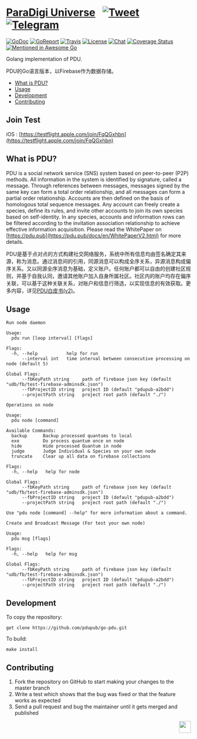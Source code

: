 # [ParaDigi Universe](https://pdu.pub) &nbsp; [![Tweet](https://img.shields.io/twitter/url/http/shields.io.svg?style=social)](https://twitter.com/intent/tweet?text=A%20decentralized%20identity-based%20social%20network&url=https://pdu.pub&via=PDUPUB&hashtags=P2P,SocialNetwork,decentralized,identity,Blockchain) &nbsp; [![Telegram](https://img.shields.io/badge/-telegram-red?color=white&logo=telegram)](https://t.me/pdugroup)

[![GoDoc](https://img.shields.io/badge/godoc-reference-blue.svg)](https://godoc.org/github.com/pdupub/go-pdu)
[![GoReport](https://goreportcard.com/badge/github.com/pdupub/go-pdu)](https://goreportcard.com/report/github.com/pdupub/go-pdu)
[![Travis](https://travis-ci.org/pdupub/go-pdu.svg?branch=master)](https://travis-ci.org/pdupub/go-pdu)
[![License](https://img.shields.io/badge/license-GPL%20v3-blue.svg)](LICENSE)
[![Chat](https://img.shields.io/badge/gitter-Docs%20chat-4AB495.svg)](https://gitter.im/pdupub/go-pdu)
[![Coverage Status](https://coveralls.io/repos/github/pdupub/go-pdu/badge.svg?branch=master)](https://coveralls.io/github/pdupub/go-pdu?branch=master)
[![Mentioned in Awesome Go](https://awesome.re/mentioned-badge.svg)](https://github.com/avelino/awesome-go#distributed-systems)

Golang implementation of PDU.

PDU的Go语言版本，以Firebase作为数据存储。


- [What is PDU?](#what-is-pdu)
- [Usage](#usage)
- [Development](#development)
- [Contributing](#contributing)

## Join Test

iOS : [https://testflight.apple.com/join/FqQGxhbn](https://testflight.apple.com/join/FqQGxhbn)

## What is PDU?

PDU is a social network service (SNS) system based on peer-to-peer (P2P) methods. All information in the system is identified by signature, called a message. Through references between messages, messages signed by the same key can form a total order relationship, and all messages can form a partial order relationship. Accounts are then defined on the basis of homologous total sequence messages. Any account can freely create a species, define its rules, and invite other accounts to join its own species based on self-identity. In any species, accounts and information rows can be filtered according to the invitation association relationship to achieve effective information acquisition. Please read the WhitePaper on [https://pdu.pub](https://pdu.pub/docs/en/WhitePaperV2.html) for more details.

PDU是基于点对点的方式构建社交网络服务，系统中所有信息均由签名确定其来源，称为消息。通过消息间的引用，同源消息可以构成全序关系，异源消息构成偏序关系。又以同源全序消息为基础，定义账户。任何账户都可以自由的创建社区规则，并基于自我认同，邀请其他账户加入自身所属社区。社区内的账户均存在偏序关联，可以基于这种关联关系，对账户和信息行筛选，以实现信息的有效获取。更多内容，详见[PDU白皮书(v2)](https://pdu.pub/docs/zh/WhitePaperV2.html)。

## Usage

```
Run node daemon

Usage:
  pdu run [loop interval] [flags]

Flags:
  -h, --help           help for run
      --interval int   time interval between consecutive processing on node (default 5)

Global Flags:
      --fbKeyPath string     path of firebase json key (default "udb/fb/test-firebase-adminsdk.json")
      --fbProjectID string   project ID (default "pdupub-a2bdd")
      --projectPath string   project root path (default "./")
```

```
Operations on node

Usage:
  pdu node [command]

Available Commands:
  backup      Backup processed quantums to local
  exe         Do process quantum once on node
  hide        Hide processed Quantum in node
  judge       Judge Individual & Species on your own node
  truncate    Clear up all data on firebase collections

Flags:
  -h, --help   help for node

Global Flags:
      --fbKeyPath string     path of firebase json key (default "udb/fb/test-firebase-adminsdk.json")
      --fbProjectID string   project ID (default "pdupub-a2bdd")
      --projectPath string   project root path (default "./")

Use "pdu node [command] --help" for more information about a command.
```

```
Create and Broadcast Message (For test your own node)

Usage:
  pdu msg [flags]

Flags:
  -h, --help   help for msg

Global Flags:
      --fbKeyPath string     path of firebase json key (default "udb/fb/test-firebase-adminsdk.json")
      --fbProjectID string   project ID (default "pdupub-a2bdd")
      --projectPath string   project root path (default "./")
```


## Development

To copy the repository:

```
get clone https://github.com/pdupub/go-pdu.git

```

To build:
```
make install 
```


## Contributing

1. Fork the repository on GitHub to start making your changes to the master branch
2. Write a test which shows that the bug was fixed or that the feature works as expected
3. Send a pull request and bug the maintainer until it gets merged and published


<a href="https://pdu.pub"><img height="32" align="right" src="https://pdu.pub/assets/img/logo.png"></a>
